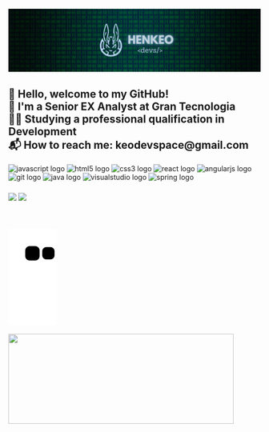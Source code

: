 ![Capa LinkedIn](capa%20linkedin%20keo%20dev%20(1).png)

<h2 align="left">👋 Hello, welcome to my GitHub!<br>🚀 I'm a Senior EX Analyst at Gran Tecnologia<br>👨‍💻 Studying a professional qualification in Development<br> 📬 How to reach me: keodevspace@gmail.com</h2>

<div align="left">
  <img src="https://cdn.jsdelivr.net/gh/devicons/devicon/icons/javascript/javascript-original.svg" height="30" width="42" alt="javascript logo"  />
  <img src="https://cdn.jsdelivr.net/gh/devicons/devicon/icons/html5/html5-original.svg" height="30" width="42" alt="html5 logo"  />
  <img src="https://cdn.jsdelivr.net/gh/devicons/devicon/icons/css3/css3-original.svg" height="30" width="42" alt="css3 logo"  />
  <img src="https://cdn.jsdelivr.net/gh/devicons/devicon/icons/react/react-original.svg" height="30" width="42" alt="react logo"  />
  <img src="https://cdn.jsdelivr.net/gh/devicons/devicon/icons/angularjs/angularjs-original.svg" height="30" width="42" alt="angularjs logo"  />
  <img src="https://cdn.jsdelivr.net/gh/devicons/devicon/icons/git/git-original.svg" height="30" width="42" alt="git logo"  />
  <img src="https://cdn.jsdelivr.net/gh/devicons/devicon/icons/java/java-original.svg" height="30" width="42" alt="java logo"  />
  <img src="https://cdn.jsdelivr.net/gh/devicons/devicon/icons/visualstudio/visualstudio-plain.svg" height="30" width="42" alt="visualstudio logo"  />
  <img src="https://cdn.jsdelivr.net/gh/devicons/devicon/icons/spring/spring-original.svg" height="30" width="42" alt="spring logo"  />
</div>

###

<div> 
 <a href = "mailto:keodevspace@gmail.com"><img src="https://img.shields.io/badge/-Gmail-%23333?style=for-the-badge&logo=gmail&logoColor=white" target="_blank"></a>
  <a href="https://www.linkedin.com/in/keocoelho/" target="_blank"><img src="https://img.shields.io/badge/-LinkedIn-%230077B5?style=for-the-badge&logo=linkedin&logoColor=white" target="_blank"></a> 
</div>

###

<br clear="both">

![Snake animation](https://github.com/EdvanLSBJunior/EdvanLSBJunior/blob/output/github-contribution-grid-snake.svg)

<div>
  <a href="https://github.com/keoxcoelho">
  <p>
    <img width="450em" height="180em" src="https://github-readme-stats.vercel.app/api/top-langs/?username=EdvanLSBJunior&layout=compact&langs_count=7&theme=radical"/>
  </p>   
</div>


###
